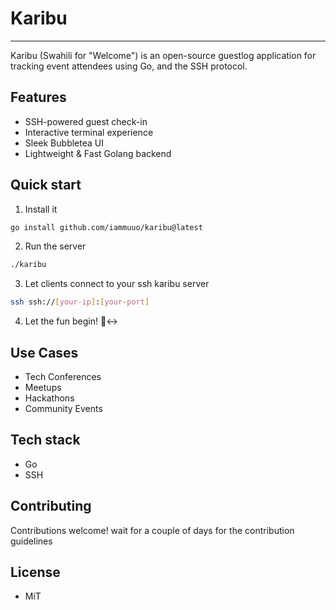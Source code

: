 # Karibu
---

Karibu (Swahili for "Welcome") is an open-source guestlog application for tracking event attendees using Go, and the SSH protocol.

## Features

- SSH-powered guest check-in
- Interactive terminal experience
- Sleek Bubbletea UI
- Lightweight & Fast Golang backend

## Quick start

1. Install it

```bash
go install github.com/iammuuo/karibu@latest
```

2. Run the server

```bash
./karibu
```

3. Let clients connect to your ssh karibu server

```bash
ssh ssh://[your-ip]:[your-port]
```

4. Let the fun begin! 🙂‍↔️

## Use Cases

- Tech Conferences
- Meetups
- Hackathons
- Community Events

## Tech stack

- Go
- SSH


## Contributing

Contributions welcome! wait for a couple of days for the contribution guidelines

## License

- MiT
